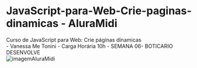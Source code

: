 # JavaScript-para-Web-Crie-paginas-dinamicas - AluraMidi <br>
Curso de JavaScript para Web: Crie páginas dinamicas <br> - Vanessa Me Tonini - Carga Horária  10h - SEMANA 06- BOTICARIO DESENVOLVE<br>
![imagemAluraMidi](https://user-images.githubusercontent.com/92062517/156886469-f50d4cf9-b9f4-45f0-884b-824409a9197b.png)
